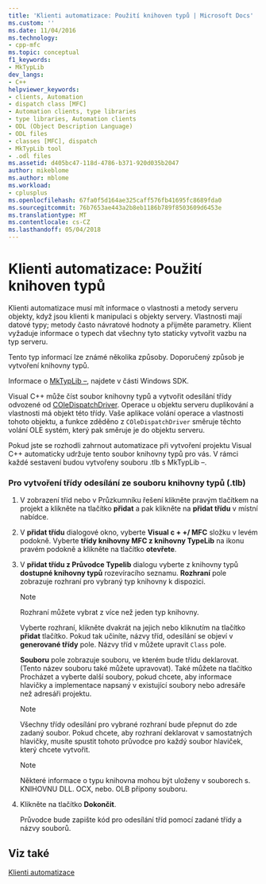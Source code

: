 ```yaml
---
title: 'Klienti automatizace: Použití knihoven typů | Microsoft Docs'
ms.custom: ''
ms.date: 11/04/2016
ms.technology:
- cpp-mfc
ms.topic: conceptual
f1_keywords:
- MkTypLib
dev_langs:
- C++
helpviewer_keywords:
- clients, Automation
- dispatch class [MFC]
- Automation clients, type libraries
- type libraries, Automation clients
- ODL (Object Description Language)
- ODL files
- classes [MFC], dispatch
- MkTypLib tool
- .odl files
ms.assetid: d405bc47-118d-4786-b371-920d035b2047
author: mikeblome
ms.author: mblome
ms.workload:
- cplusplus
ms.openlocfilehash: 67fa0f5d164ae325caff576fb41695fc8689fda0
ms.sourcegitcommit: 76b7653ae443a2b8eb1186b789f8503609d6453e
ms.translationtype: MT
ms.contentlocale: cs-CZ
ms.lasthandoff: 05/04/2018
---
```

# <a name="automation-clients-using-type-libraries"></a>Klienti automatizace: Použití knihoven typů
Klienti automatizace musí mít informace o vlastnosti a metody serveru objekty, když jsou klienti k manipulaci s objekty servery. Vlastnosti mají datové typy; metody často návratové hodnoty a přijměte parametry. Klient vyžaduje informace o typech dat všechny tyto staticky vytvořit vazbu na typ serveru.  
  
 Tento typ informací lze známé několika způsoby. Doporučený způsob je vytvoření knihovny typů.  
  
 Informace o [MkTypLib –](http://msdn.microsoft.com/library/windows/desktop/aa366797), najdete v části Windows SDK.  
  
 Visual C++ může číst soubor knihovny typů a vytvořit odesílání třídy odvozené od [COleDispatchDriver](../mfc/reference/coledispatchdriver-class.md). Operace u objektu serveru duplikování a vlastnosti má objekt této třídy. Vaše aplikace volání operace a vlastnosti tohoto objektu, a funkce zděděno z `COleDispatchDriver` směruje těchto volání OLE systém, který pak směruje je do objektu serveru.  
  
 Pokud jste se rozhodli zahrnout automatizace při vytvoření projektu Visual C++ automaticky udržuje tento soubor knihovny typů pro vás. V rámci každé sestavení budou vytvořeny souboru .tlb s MkTypLib –.  
  
### <a name="to-create-a-dispatch-class-from-a-type-library-tlb-file"></a>Pro vytvoření třídy odesílání ze souboru knihovny typů (.tlb)  
  
1.  V zobrazení tříd nebo v Průzkumníku řešení klikněte pravým tlačítkem na projekt a klikněte na tlačítko **přidat** a pak klikněte na **přidat třídu** v místní nabídce.  
  
2.  V **přidat třídu** dialogové okno, vyberte **Visual c + +/ MFC** složku v levém podokně. Vyberte **třídy knihovny MFC z knihovny TypeLib** na ikonu pravém podokně a klikněte na tlačítko **otevřete**.  
  
3.  V **přidat třídu z Průvodce Typelib** dialogu vyberte z knihovny typů **dostupné knihovny typů** rozevíracího seznamu. **Rozhraní** pole zobrazuje rozhraní pro vybraný typ knihovny k dispozici.  
  
    > [!NOTE]
    >  Rozhraní můžete vybrat z více než jeden typ knihovny.  
  
     Vyberte rozhraní, klikněte dvakrát na jejich nebo kliknutím na tlačítko **přidat** tlačítko. Pokud tak učiníte, názvy tříd, odesílání se objeví v **generované třídy** pole. Názvy tříd v můžete upravit `Class` pole.  
  
     **Souboru** pole zobrazuje souboru, ve kterém bude třídu deklarovat. (Tento název souboru také můžete upravovat). Také můžete na tlačítko Procházet a vyberte další soubory, pokud chcete, aby informace hlavičky a implementace napsaný v existující soubory nebo adresáře než adresáři projektu.  
  
    > [!NOTE]
    >  Všechny třídy odesílání pro vybrané rozhraní bude přepnut do zde zadaný soubor. Pokud chcete, aby rozhraní deklarovat v samostatných hlavičky, musíte spustit tohoto průvodce pro každý soubor hlaviček, který chcete vytvořit.  
  
    > [!NOTE]
    >  Některé informace o typu knihovna mohou být uloženy v souborech s. KNIHOVNU DLL. OCX, nebo. OLB přípony souboru.  
  
4.  Klikněte na tlačítko **Dokončit**.  
  
     Průvodce bude zapište kód pro odesílání tříd pomocí zadané třídy a názvy souborů.  
  
## <a name="see-also"></a>Viz také  
 [Klienti automatizace](../mfc/automation-clients.md)

